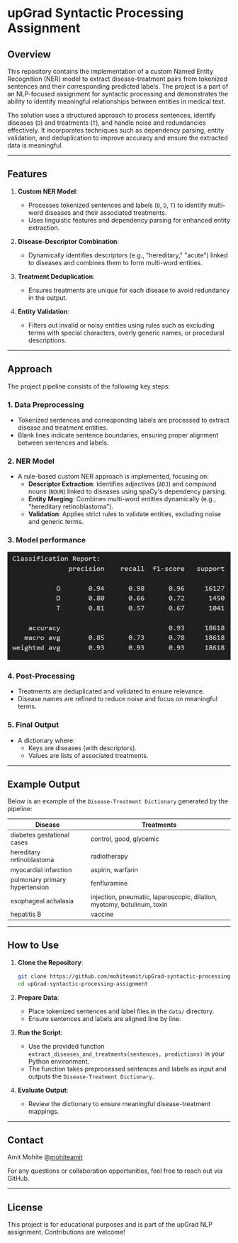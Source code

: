 # upGrad Syntactic Processing Assignment

## Overview
This repository contains the implementation of a custom Named Entity Recognition (NER) model to extract disease-treatment pairs from tokenized sentences and their corresponding predicted labels. The project is a part of an NLP-focused assignment for syntactic processing and demonstrates the ability to identify meaningful relationships between entities in medical text.

The solution uses a structured approach to process sentences, identify diseases (`D`) and treatments (`T`), and handle noise and redundancies effectively. It incorporates techniques such as dependency parsing, entity validation, and deduplication to improve accuracy and ensure the extracted data is meaningful.

---

## Features
1. **Custom NER Model**:
   - Processes tokenized sentences and labels (`O`, `D`, `T`) to identify multi-word diseases and their associated treatments.
   - Uses linguistic features and dependency parsing for enhanced entity extraction.

2. **Disease-Descriptor Combination**:
   - Dynamically identifies descriptors (e.g., "hereditary," "acute") linked to diseases and combines them to form multi-word entities.

3. **Treatment Deduplication**:
   - Ensures treatments are unique for each disease to avoid redundancy in the output.

4. **Entity Validation**:
   - Filters out invalid or noisy entities using rules such as excluding terms with special characters, overly generic names, or procedural descriptions.

---

## Approach
The project pipeline consists of the following key steps:

### 1. **Data Preprocessing**
- Tokenized sentences and corresponding labels are processed to extract disease and treatment entities.
- Blank lines indicate sentence boundaries, ensuring proper alignment between sentences and labels.

### 2. **NER Model**
- A rule-based custom NER approach is implemented, focusing on:
  - **Descriptor Extraction**: Identifies adjectives (`ADJ`) and compound nouns (`NOUN`) linked to diseases using spaCy's dependency parsing.
  - **Entity Merging**: Combines multi-word entities dynamically (e.g., "hereditary retinoblastoma").
  - **Validation**: Applies strict rules to validate entities, excluding noise and generic terms.

### 3. Model performance

![Model metrics](image.png)

### 4. **Post-Processing**
- Treatments are deduplicated and validated to ensure relevance.
- Disease names are refined to reduce noise and focus on meaningful terms.

### 5. **Final Output**
- A dictionary where:
  - Keys are diseases (with descriptors).
  - Values are lists of associated treatments.
  

---

## Example Output
Below is an example of the `Disease-Treatment Dictionary` generated by the pipeline:

| Disease                                   | Treatments                                                              |
|-------------------------------------------|-------------------------------------------------------------------------|
| diabetes gestational cases                | control, good, glycemic                                                 |
| hereditary retinoblastoma                 | radiotherapy                                                            |
| myocardial infarction                     | aspirin, warfarin                                                       |
| pulmonary primary hypertension            | fenfluramine                                                            |
| esophageal achalasia                      | injection, pneumatic, laparoscopic, dilation, myotomy, botulinum, toxin |
| hepatitis B                               | vaccine                                                                 |

---

## How to Use
1. **Clone the Repository**:
   ```bash
   git clone https://github.com/mohiteamit/upGrad-syntactic-processing-assignment.git
   cd upGrad-syntactic-processing-assignment
   ```

2. **Prepare Data**:
   - Place tokenized sentences and label files in the `data/` directory.
   - Ensure sentences and labels are aligned line by line.

3. **Run the Script**:
   - Use the provided function `extract_diseases_and_treatments(sentences, predictions)` in your Python environment.
   - The function takes preprocessed sentences and labels as input and outputs the `Disease-Treatment Dictionary`.

4. **Evaluate Output**:
   - Review the dictionary to ensure meaningful disease-treatment mappings.

---

## Contact
Amit Mohite @[mohiteamit](https://github.com/mohiteamit)

For any questions or collaboration opportunities, feel free to reach out via GitHub.

---

## License
This project is for educational purposes and is part of the upGrad NLP assignment. Contributions are welcome!

